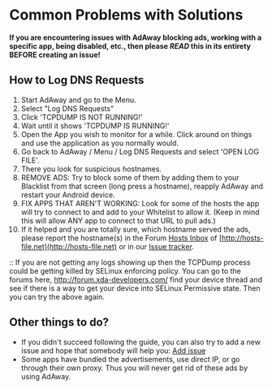 # Common Problems with Solutions
**If you are encountering issues with AdAway blocking ads, working with a specific app, being disabled, etc., then please _READ_ this in its entirety BEFORE creating an issue!**

## How to Log DNS Requests

1. Start AdAway and go to the Menu.
2. Select "Log DNS Requests"
3. Click 'TCPDUMP IS NOT RUNNING!'
4. Wait until it shows 'TCPDUMP IS RUNNING!'
5. Open the App you wish to monitor for a while.  Click around on things and use the application as you normally would.
6. Go back to AdAway / Menu / Log DNS Requests and select 'OPEN LOG FILE'.
7. There you look for suspicious hostnames.
  1. REMOVE ADS: Try to block some of them by adding them to your Blacklist from that screen (long press a hostname), reapply AdAway and restart your Android device.
  2. FIX APPS THAT AREN'T WORKING: Look for some of the hosts the app will try to connect to and add to your Whitelist to allow it. (Keep in mind this will allow ANY app to connect to that URL to pull ads.)
8. If it helped and you are totally sure, which hostname served the ads, please report the hostname(s) in the Forum [Hosts Inbox](http://forum.hosts-file.net/viewforum.php?f=9) of [http://hosts-file.net](http://hosts-file.net) or in our [Issue tracker](https://github.com/dschuermann/ad-away/issues).

:: If you are not getting any logs showing up then the TCPDump process could be getting killed by SELinux enforcing policy.  You can go to the forums here, http://forum.xda-developers.com/ find your device thread and see if there is a way to get your device into SELinux Permissive state.  Then you can try the above again.

## Other things to do?
  * If you didn't succeed following the guide, you can also try to add a new issue and hope that somebody will help you: [Add issue](https://github.com/dschuermann/ad-away/issues)
  * Some apps have bundled the advertisements, use direct IP, or go through their own proxy. Thus you will never get rid of these ads by using AdAway.